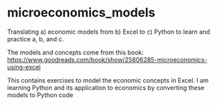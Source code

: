 # microeconomics_models
Translating a) economic models from b) Excel to c) Python to learn and practice a, b, and c. 

The models and concepts come from this book:
https://www.goodreads.com/book/show/25806285-microeconomics-using-excel

This contains exercises to model the economic concepts in Excel. 
I am learning Python and its application to economics by converting these models to Python code

